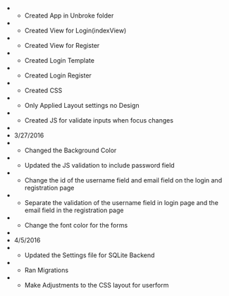 * * Created App in Unbroke folder
* * Created View for Login(indexView)
* * Created View for Register
* * Created Login Template
* * Created Login Register
* * Created CSS
* *  Only Applied Layout settings no Design
* * Created JS for validate inputs when focus changes
* 
* 3/27/2016
* * Changed the Background Color
* * Updated the JS validation to include password field
* * Change the id of the username field and email field on the login and registration page
* * Separate the validation of the username field in login page and the email field in the registration page
* * Change the font color for the forms
* 
* 4/5/2016
* * Updated the Settings file for SQLite Backend
* * Ran Migrations
* * Make Adjustments to the CSS layout for userform
